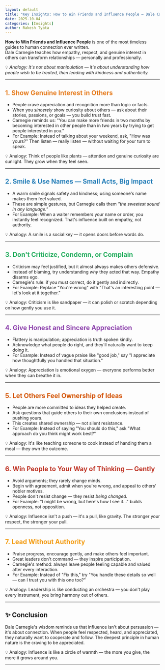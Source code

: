 ```yaml
---
layout: default
title: "Key Insights: How to Win Friends and Influence People — Dale Carnegie"
date: 2025-10-04
categories: [Insights]
author: Rakesh Tyata
---
```


**How to Win Friends and Influence People** is one of the most timeless guides to human connection ever written.  
Dale Carnegie teaches how empathy, respect, and genuine interest in others can transform relationships — personally and professionally.

💡 _Analogy: It's not about manipulation — it's about understanding how people wish to be treated, then leading with kindness and authenticity._

---

## <span style="color:#E67E22">1. Show Genuine Interest in Others</span>

- People crave appreciation and recognition more than logic or facts.
- When you _sincerely_ show curiosity about others — ask about their stories, passions, or goals — you build trust fast.
- Carnegie reminds us: "You can make more friends in two months by becoming interested in other people than in two years by trying to get people interested in you."
- For Example: Instead of talking about your weekend, ask, "How was yours?" Then listen — really listen — without waiting for your turn to speak.

💡 Analogy: Think of people like plants — attention and genuine curiosity are sunlight. They grow when they feel seen.

---

## <span style="color:#2980B9">2. Smile & Use Names — Small Acts, Big Impact</span>

- A warm smile signals safety and kindness; using someone's name makes them feel valued.
- These are simple gestures, but Carnegie calls them _"the sweetest sound in any language."_
- For Example: When a waiter remembers your name or order, you instantly feel recognized. That's influence built on empathy, not authority.

💡 Analogy: A smile is a social key — it opens doors before words do.

---

## <span style="color:#27AE60">3. Don't Criticize, Condemn, or Complain</span>

- Criticism may feel justified, but it almost always makes others defensive.
- Instead of blaming, try understanding _why_ they acted that way. Empathy disarms ego.
- Carnegie's rule: if you must correct, do it gently and indirectly.
- For Example: Replace "You're wrong" with "That's an interesting point — let's look at it together."

💡 Analogy: Criticism is like sandpaper — it can polish or scratch depending on how gently you use it.

---

## <span style="color:#8E44AD">4. Give Honest and Sincere Appreciation</span>

- Flattery is manipulation; appreciation is truth spoken kindly.
- Acknowledge what people do right, and they'll naturally want to keep doing it.
- For Example: Instead of vague praise like "good job," say "I appreciate how thoughtfully you handled that situation."

💡 Analogy: Appreciation is emotional oxygen — everyone performs better when they can breathe it in.

---

## <span style="color:#D35400">5. Let Others Feel Ownership of Ideas</span>

- People are more committed to ideas they helped create.
- Ask questions that guide others to their own conclusions instead of pushing yours.
- This creates shared ownership — not silent resistance.
- For Example: Instead of saying "You should do this," ask "What approach do you think might work best?"

💡 Analogy: It's like teaching someone to cook instead of handing them a meal — they own the outcome.

---

## <span style="color:#C0392B">6. Win People to Your Way of Thinking — Gently</span>

- Avoid arguments; they rarely change minds.
- Begin with agreement, admit when you're wrong, and appeal to others' nobler motives.
- People don't resist change — they resist _being changed._
- For Example: "I might be wrong, but here's how I see it…" builds openness, not opposition.

💡 Analogy: Influence isn't a push — it's a pull, like gravity. The stronger your respect, the stronger your pull.

---

## <span style="color:#F39C12">7. Lead Without Authority</span>

- Praise progress, encourage gently, and make others feel important.
- Great leaders don't command — they inspire participation.
- Carnegie's method: always leave people feeling capable and valued after every interaction.
- For Example: Instead of "Fix this," try "You handle these details so well — can I trust you with this one too?"

💡 Analogy: Leadership is like conducting an orchestra — you don't play every instrument, you bring harmony out of others.

---

## ✨ **Conclusion**

Dale Carnegie's wisdom reminds us that influence isn't about persuasion — it's about connection. When people feel respected, heard, and appreciated, they naturally want to cooperate and follow. The deepest principle in human nature is the craving to be appreciated.

💡 Analogy: Influence is like a circle of warmth — the more you give, the more it grows around you.

---
